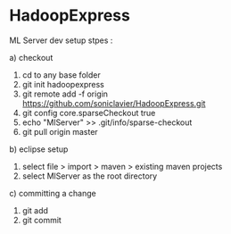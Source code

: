 # HadoopExpress

ML Server dev setup stpes :

a) checkout
  1. cd to any base folder 
  2. git init hadoopexpress
  3. git remote add -f origin https://github.com/soniclavier/HadoopExpress.git
  4. git config core.sparseCheckout true
  5. echo "MlServer" >> .git/info/sparse-checkout
  6. git pull origin master

b) eclipse setup
  1. select file > import > maven > existing maven projects 
  2. select MlServer as the root directory

c) committing a change
  1. git add <changed file>
  2. git commit
